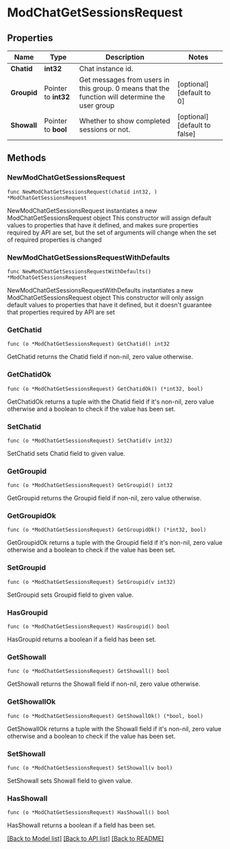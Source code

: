 # ModChatGetSessionsRequest

## Properties

Name | Type | Description | Notes
------------ | ------------- | ------------- | -------------
**Chatid** | **int32** | Chat instance id. | 
**Groupid** | Pointer to **int32** | Get messages from users in this group.                                                 0 means that the function will determine the user group | [optional] [default to 0]
**Showall** | Pointer to **bool** | Whether to show completed sessions or not. | [optional] [default to false]

## Methods

### NewModChatGetSessionsRequest

`func NewModChatGetSessionsRequest(chatid int32, ) *ModChatGetSessionsRequest`

NewModChatGetSessionsRequest instantiates a new ModChatGetSessionsRequest object
This constructor will assign default values to properties that have it defined,
and makes sure properties required by API are set, but the set of arguments
will change when the set of required properties is changed

### NewModChatGetSessionsRequestWithDefaults

`func NewModChatGetSessionsRequestWithDefaults() *ModChatGetSessionsRequest`

NewModChatGetSessionsRequestWithDefaults instantiates a new ModChatGetSessionsRequest object
This constructor will only assign default values to properties that have it defined,
but it doesn't guarantee that properties required by API are set

### GetChatid

`func (o *ModChatGetSessionsRequest) GetChatid() int32`

GetChatid returns the Chatid field if non-nil, zero value otherwise.

### GetChatidOk

`func (o *ModChatGetSessionsRequest) GetChatidOk() (*int32, bool)`

GetChatidOk returns a tuple with the Chatid field if it's non-nil, zero value otherwise
and a boolean to check if the value has been set.

### SetChatid

`func (o *ModChatGetSessionsRequest) SetChatid(v int32)`

SetChatid sets Chatid field to given value.


### GetGroupid

`func (o *ModChatGetSessionsRequest) GetGroupid() int32`

GetGroupid returns the Groupid field if non-nil, zero value otherwise.

### GetGroupidOk

`func (o *ModChatGetSessionsRequest) GetGroupidOk() (*int32, bool)`

GetGroupidOk returns a tuple with the Groupid field if it's non-nil, zero value otherwise
and a boolean to check if the value has been set.

### SetGroupid

`func (o *ModChatGetSessionsRequest) SetGroupid(v int32)`

SetGroupid sets Groupid field to given value.

### HasGroupid

`func (o *ModChatGetSessionsRequest) HasGroupid() bool`

HasGroupid returns a boolean if a field has been set.

### GetShowall

`func (o *ModChatGetSessionsRequest) GetShowall() bool`

GetShowall returns the Showall field if non-nil, zero value otherwise.

### GetShowallOk

`func (o *ModChatGetSessionsRequest) GetShowallOk() (*bool, bool)`

GetShowallOk returns a tuple with the Showall field if it's non-nil, zero value otherwise
and a boolean to check if the value has been set.

### SetShowall

`func (o *ModChatGetSessionsRequest) SetShowall(v bool)`

SetShowall sets Showall field to given value.

### HasShowall

`func (o *ModChatGetSessionsRequest) HasShowall() bool`

HasShowall returns a boolean if a field has been set.


[[Back to Model list]](../README.md#documentation-for-models) [[Back to API list]](../README.md#documentation-for-api-endpoints) [[Back to README]](../README.md)


